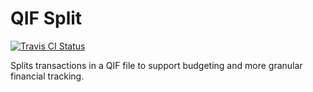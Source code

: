 # QIF Split

[![Travis CI Status](https://travis-ci.org/ebridges/qif-split.png?branch=master)](https://travis-ci.org/ebridges/qif-split)

Splits transactions in a QIF file to support budgeting and more granular financial tracking.
